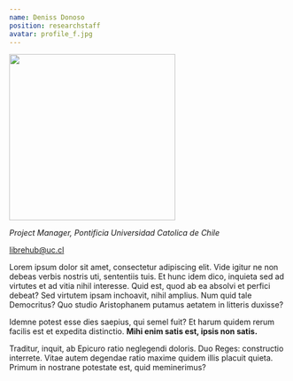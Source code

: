 ```yaml
---
name: Deniss Donoso
position: researchstaff
avatar: profile_f.jpg
---
```


<img width="300" src="{{site.baseurl}}/images/people/{{page.avatar}}" data-action="zoom">

_Project Manager, Pontificia Universidad Catolica de Chile_<br>

<i class="fa fa-envelope-o"></i> librehub@uc.cl

<p>Lorem ipsum dolor sit amet, consectetur adipiscing elit. Vide igitur ne non debeas verbis nostris uti, sententiis tuis. Et hunc idem dico, inquieta sed ad virtutes et ad vitia nihil interesse. Quid est, quod ab ea absolvi et perfici debeat? Sed virtutem ipsam inchoavit, nihil amplius. Num quid tale Democritus? Quo studio Aristophanem putamus aetatem in litteris duxisse? </p>

<p>Idemne potest esse dies saepius, qui semel fuit? Et harum quidem rerum facilis est et expedita distinctio. <b>Mihi enim satis est, ipsis non satis.</b> </p>

<p>Traditur, inquit, ab Epicuro ratio neglegendi doloris. Duo Reges: constructio interrete. Vitae autem degendae ratio maxime quidem illis placuit quieta. Primum in nostrane potestate est, quid meminerimus? </p>
